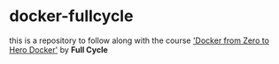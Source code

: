 # docker-fullcycle
this is a repository to follow along with the course ['Docker from Zero to Hero Docker'](https://www.youtube.com/watch?v=BICy_5hXWWs) by **Full Cycle**
